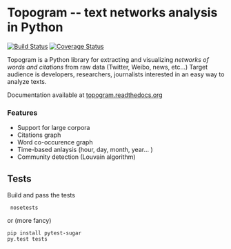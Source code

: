 # Topogram -- text networks analysis in Python  

[![Build Status](https://travis-ci.org/topogram/topogram.svg?branch=master)](https://travis-ci.org/topogram/topogram)  [![Coverage Status](https://coveralls.io/repos/topogram/topogram/badge.svg?branch=master)](https://coveralls.io/r/topogram/topogram?branch=master)
<!-- [ ![Codeship Status for topogram/topogram](https://codeship.com/projects/2255a810-f8c9-0132-7d84-76682d16c2d4/status?branch=master)](https://codeship.com/projects/86696) -->

Topogram is a  Python library for extracting and visualizing *networks of words and citations* from raw data (Twitter, Weibo, news, etc...) Target audience is developers, researchers, journalists interested in an easy way to analyze texts.

Documentation available at [topogram.readthedocs.org](http://topogram.readthedocs.org)

### Features

* Support for large corpora
* Citations graph
* Word co-occurence graph
* Time-based anlaysis (hour, day, month, year... )
* Community detection (Louvain algorithm)

## Tests

Build and pass the tests

     nosetests

or (more fancy)

    pip install pytest-sugar
    py.test tests
